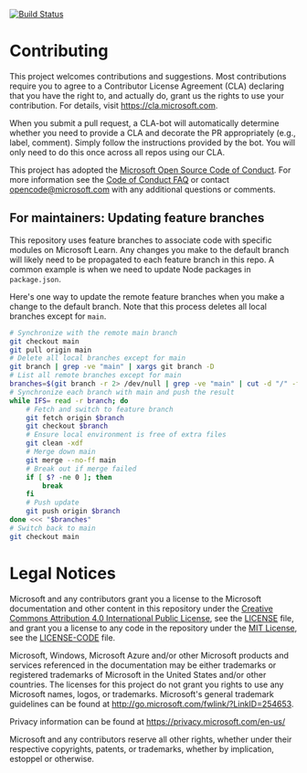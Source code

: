 [![Build Status](https://dev.azure.com/SylvainRobichaud2/Space%20Game%20-%20Web%20-%20Workflow/_apis/build/status/mslearn-tailspin-spacegame-web?branchName=main)](https://dev.azure.com/SylvainRobichaud2/Space%20Game%20-%20Web%20-%20Workflow/_build/latest?definitionId=2&branchName=main)

# Contributing

This project welcomes contributions and suggestions.  Most contributions require you to agree to a
Contributor License Agreement (CLA) declaring that you have the right to, and actually do, grant us
the rights to use your contribution. For details, visit https://cla.microsoft.com.

When you submit a pull request, a CLA-bot will automatically determine whether you need to provide
a CLA and decorate the PR appropriately (e.g., label, comment). Simply follow the instructions
provided by the bot. You will only need to do this once across all repos using our CLA.

This project has adopted the [Microsoft Open Source Code of Conduct](https://opensource.microsoft.com/codeofconduct/).
For more information see the [Code of Conduct FAQ](https://opensource.microsoft.com/codeofconduct/faq/) or
contact [opencode@microsoft.com](mailto:opencode@microsoft.com) with any additional questions or comments.

## For maintainers: Updating feature branches

This repository uses feature branches to associate code with specific modules on Microsoft Learn. Any changes you make to the default branch will likely need to be propagated to each feature branch in this repo. A common example is when we need to update Node packages in `package.json`.

Here's one way to update the remote feature branches when you make a change to the default branch. Note that this process deletes all local branches except for `main`.

```bash
# Synchronize with the remote main branch
git checkout main
git pull origin main
# Delete all local branches except for main
git branch | grep -ve "main" | xargs git branch -D
# List all remote branches except for main
branches=$(git branch -r 2> /dev/null | grep -ve "main" | cut -d "/" -f 2)
# Synchronize each branch with main and push the result
while IFS= read -r branch; do
    # Fetch and switch to feature branch
    git fetch origin $branch
    git checkout $branch
    # Ensure local environment is free of extra files
    git clean -xdf
    # Merge down main
    git merge --no-ff main
    # Break out if merge failed
    if [ $? -ne 0 ]; then
        break
    fi
    # Push update
    git push origin $branch
done <<< "$branches"
# Switch back to main
git checkout main
```

# Legal Notices

Microsoft and any contributors grant you a license to the Microsoft documentation and other content
in this repository under the [Creative Commons Attribution 4.0 International Public License](https://creativecommons.org/licenses/by/4.0/legalcode),
see the [LICENSE](LICENSE) file, and grant you a license to any code in the repository under the [MIT License](https://opensource.org/licenses/MIT), see the
[LICENSE-CODE](LICENSE-CODE) file.

Microsoft, Windows, Microsoft Azure and/or other Microsoft products and services referenced in the documentation
may be either trademarks or registered trademarks of Microsoft in the United States and/or other countries.
The licenses for this project do not grant you rights to use any Microsoft names, logos, or trademarks.
Microsoft's general trademark guidelines can be found at http://go.microsoft.com/fwlink/?LinkID=254653.

Privacy information can be found at https://privacy.microsoft.com/en-us/

Microsoft and any contributors reserve all other rights, whether under their respective copyrights, patents,
or trademarks, whether by implication, estoppel or otherwise.
